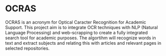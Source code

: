 # OCRAS
OCRAS is an acronym for Optical Caracter Recognition for Academic Support. This project aim is to integrate OCR techniques with NLP (Natural Language Processing) and web-scrapping to create a fully integrated search tool for academic purposes. The algortihm will recognize words in text and extract subjects and relating this with articles and relevant pages in selected repositories.

